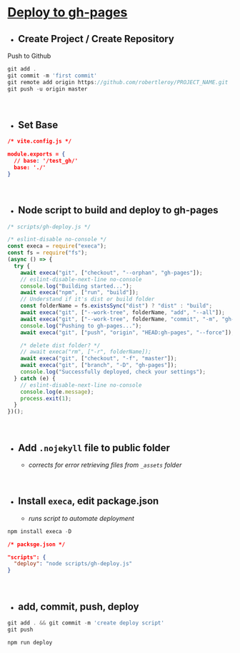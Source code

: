 # [Deploy to gh-pages](https://robertleroy.github.io/test_gh)
  
* ## Create Project / Create Repository 
Push to Github
``` js
git add .
git commit -m 'first commit'
git remote add origin https://github.com/robertleroy/PROJECT_NAME.git
git push -u origin master
```

<br>  

* ## Set Base
``` json
/* vite.config.js */

module.exports = {
  // base: '/test_gh/'
  base: './'
}
```

<br>  

* ## Node script to build and deploy to gh-pages
``` js
/* scripts/gh-deploy.js */

/* eslint-disable no-console */
const execa = require("execa");
const fs = require("fs");
(async () => {
  try {
    await execa("git", ["checkout", "--orphan", "gh-pages"]);
    // eslint-disable-next-line no-console
    console.log("Building started...");
    await execa("npm", ["run", "build"]);
    // Understand if it's dist or build folder
    const folderName = fs.existsSync("dist") ? "dist" : "build";
    await execa("git", ["--work-tree", folderName, "add", "--all"]);
    await execa("git", ["--work-tree", folderName, "commit", "-m", "gh-pages"]);
    console.log("Pushing to gh-pages...");
    await execa("git", ["push", "origin", "HEAD:gh-pages", "--force"]);

    /* delete dist folder? */
    // await execa("rm", ["-r", folderName]); 
    await execa("git", ["checkout", "-f", "master"]);
    await execa("git", ["branch", "-D", "gh-pages"]);
    console.log("Successfully deployed, check your settings");
  } catch (e) {
    // eslint-disable-next-line no-console
    console.log(e.message);
    process.exit(1);
  }
})();
```

<br>  

* ## Add `.nojekyll` file to public folder  
    * *corrects for error retrieving files from `_assets` folder*

<br>  

* ## Install `execa`, edit package.json
  * *runs script to automate deployment*

``` js
npm install execa -D
```

``` json
/* packsge.json */

"scripts": {
  "deploy": "node scripts/gh-deploy.js"
}
```

<br>  

* ## add, commit, push, **deploy**
``` js 
git add . && git commit -m 'create deploy script'
git push

npm run deploy
```